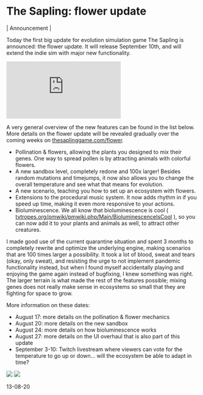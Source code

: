 The Sapling: flower update
==========================

| Announcement |

Today the first big update for evolution simulation game The Sapling is announced: the flower update. It will release September 10th, and will extend the indie sim with major new functionality.

<iframe id="ytvideo" src="https://www.youtube.com/embed/4_SaPvPj80Y" frameborder="0" allowfullscreen=""></iframe>

A very general overview of the new features can be found in the list below. More details on the flower update will be revealed gradually over the coming weeks on [thesaplinggame.com/flower](https://thesaplinggame.com/flower).

* Pollination & flowers, allowing the plants you designed to mix their genes. One way to spread pollen is by attracting animals with colorful flowers.
* A new sandbox level, completely redone and 100x larger! Besides random mutations and timejumps, it now also allows you to change the overall temperature and see what that means for evolution.
* A new scenario, teaching you how to set up an ecosystem with flowers.
* Extensions to the procedural music system. It now adds rhythm in if you speed up time, making it even more responsive to your actions.
* Bioluminescence. We all know that bioluminescence is cool ( [tvtropes.org/pmwiki/pmwiki.php/Main/BioluminescenceIsCool](https://tvtropes.org/pmwiki/pmwiki.php/Main/BioluminescenceIsCool) ), so you can now add it to your plants and animals as well, to attract other creatures.

I made good use of the current quarantine situation and spent 3 months to completely rewrite and optimize the underlying engine, making scenarios that are 100 times larger a possibility. It took a lot of blood, sweat and tears (okay, only sweat), and resisting the urge to not implement pandemic functionality instead, but when I found myself accidentally playing and enjoying the game again instead of bugfixing, I knew something was right. The larger terrain is what made the rest of the features possible; mixing genes does not really make sense in ecosystems so small that they are fighting for space to grow.

More information on these dates:

* August 17: more details on the pollination & flower mechanics
* August 20: more details on the new sandbox
* August 24: more details on how bioluminescence works
* August 27: more details on the UI overhaul that is also part of this update
* September 3-10: Twitch livestream where viewers can vote for the temperature to go up or down... will the ecosystem be able to adapt in time?

![](https://thesaplinggame.com/static/png/FlowerUpdate_cliff.png)
![](https://thesaplinggame.com/static/png/FlowerUpdate_plant.png)

13-08-20